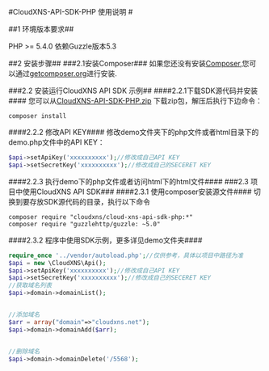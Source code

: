 #CloudXNS-API-SDK-PHP 使用说明 #


##1 环境版本要求##

PHP >= 5.4.0
依赖Guzzle版本5.3

##2 安装步骤##
###2.1安装Composer###
如果您还没有安装[Composer](https://getcomposer.org/),您可以通过[getcomposer.org](https://getcomposer.org/doc/00-intro.md#installation-nix)进行安装.

###2.2 安装运行CloudXNS API SDK 示例##
####2.2.1下载SDK源代码并安装####
您可以从[CloudXNS-API-SDK-PHP.zip](https://github.com/CloudXNS/CloudXNS-API-SDK-PHP/archive/master.zip) 下载zip包，解压后执行下边命令：
```shell
composer install
```
####2.2.2 修改API KEY####
修改demo文件夹下的php文件或者html目录下的demo.php文件中的API KEY：
```php
$api->setApiKey('xxxxxxxxxx');//修改成自己API KEY
$api->setSecretKey('xxxxxxxxxx');//修改成自己的SECERET KEY
```
####2.2.3 执行demo下的php文件或者访问html下的html文件####
###2.3 项目中使用CloudXNS API SDK###
####2.3.1 使用composer安装源文件####
切换到要存放SDK源代码的目录，执行以下命令
```shell
composer require "cloudxns/cloud-xns-api-sdk-php:*"
composer require "guzzlehttp/guzzle: ~5.0"
```
####2.3.2 程序中使用SDK示例，更多详见demo文件夹####
```php
require_once '../vendor/autoload.php';//仅供参考，具体以项目中路径为准
$api = new \CloudXNS\Api();
$api->setApiKey('xxxxxxxxxx');//修改成自己API KEY
$api->setSecretKey('xxxxxxxxxx');//修改成自己的SECERET KEY
//获取域名列表
$api->domain->domainList();


//添加域名
$arr = array("domain"=>"cloudxns.net");
$api->domain->domainAdd($arr);


//删除域名
$api->domain->domainDelete('/5568');
```
